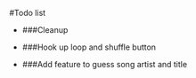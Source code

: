 #Todo list

* ###Cleanup


* ###Hook up loop and shuffle button
* ###Add feature to guess song artist and title